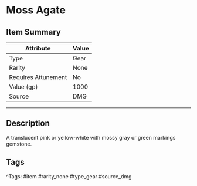 # Moss Agate

## Item Summary

| Attribute            | Value                        |
|----------------------|------------------------------|
| Type                 | Gear |
| Rarity               | None             |
| Requires Attunement  | No                |
| Value (gp)           | 1000    |
| Source               | DMG |

---

## Description

A translucent pink or yellow-white with mossy gray or green markings gemstone.

## Tags

^Tags: #item #rarity_none #type_gear #source_dmg